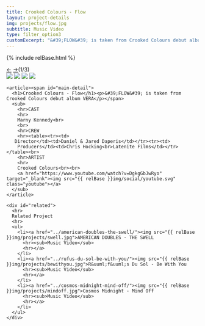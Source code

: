```yaml
---
title: Crooked Colours - Flow
layout: project-details
img: projects/flow.jpg
subtitle: Music Video
type: filter_option3
customExcerpt: "&#39;FLOW&#39; is taken from Crooked Colours debut album VERA"
---
```

{% include relBase.html %}

  <section id="details">
    <div id="carousel">
      <div id="carousel_controls"><span><a href="#" id="carousel_backward">&larr;</a> <a href="#"
            id="carousel_forward">&rarr;</a></span><span id="pagecount">(1/3)</span></div>
      <div id="carousel_img">
        <img src="{{ relBase }}img/gallery/flow6.jpg" id="img1">
        <img src="{{ relBase }}img/gallery/flow1.png" id="img2">
        <img src="{{ relBase }}img/gallery/flow4.png" id="img3">
        <img src="{{ relBase }}img/gallery/flow3.png" id="img4">
      </div>
    </div>


    <article><span id="main-detail">
      <h1>Crooked Colours - Flow</h1><p>&#39;FLOW&#39; is taken from Crooked Colours debut album VERA</p></span>
      <sub>
        <hr>CAST
        <hr>
        Marny Kennedy<br>
        <br>
        <hr>CREW
        <hr><table><tr><td>
       Director</td><td>Daniel & Jared Daperis</td></tr><tr><td>
        Producers</td><td>Chris Hocking<br>Latenite Films</td></tr></table><br>
        <hr>ARTIST
        <hr>
        Crooked Colours<br><br>
        <a href="https://www.youtube.com/watch?v=DgkgGbJwRyo" target="_blank"><img src="{{ relBase }}img/social/youtube.svg" class="youtube"></a>
      </sub>
    </article>

    <div id="related">
      <hr>
      Related Project
      <hr>
      <ul>
        <li><a href="../american-doubles-the-swell/"><img src="{{ relBase }}img/projects/swell.jpg">AMERICAN DOUBLES - THE SWELL
          <hr><sub>Music Video</sub>
          <hr></a>
        </li>
        <li><a href="../rufus-du-sol-be-with-you/"><img src="{{ relBase }}img/projects/bewithyou.jpg">R&uuml;f&uuml;s Du Sol - Be With You
          <hr><sub>Music Video</sub>
          <hr></a>
        </li>
        <li><a href="../cosmos-midnight-mind-off/"><img src="{{ relBase }}img/projects/mindoff.jpg">Cosmos Midnight - Mind Off
          <hr><sub>Music Video</sub>
          <hr></a>
        </li>
      </ul>
    </div>
  </section>



  <div id="gradient"></div>
  